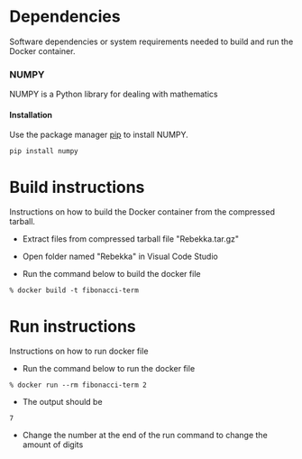 # Dependencies
Software dependencies or system requirements needed to build and run the Docker container.

### NUMPY
NUMPY is a Python library for dealing with mathematics
#### Installation
Use the package manager [pip](https://pip.pypa.io/en/stable/) to install NUMPY.
```
pip install numpy
```

# Build instructions
Instructions on how to build the Docker container from the compressed tarball.

+ Extract files from compressed tarball file "Rebekka.tar.gz"

+ Open folder named "Rebekka" in Visual Code Studio

+ Run the command below to build the docker file
```
% docker build -t fibonacci-term
```
# Run instructions
Instructions on how to run docker file

+ Run the command below to run the docker file
```
% docker run --rm fibonacci-term 2
```
+ The output should be 
```
7
```
+ Change the number at the end of the run command to change the amount of digits

